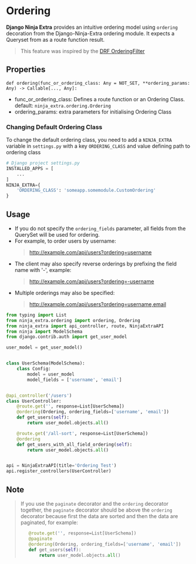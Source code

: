 # **Ordering**

**Django Ninja Extra** provides an intuitive ordering model using `ordering` decoration from the Django-Ninja-Extra ordering module. It expects a Queryset from as a route function result.

> This feature was inspired by the [DRF OrderingFilter](https://www.django-rest-framework.org/api-guide/filtering/#orderingfilter)

## **Properties**

`def ordering(func_or_ordering_class: Any = NOT_SET, **ordering_params: Any) -> Callable[..., Any]:`

- func_or_ordering_class: Defines a route function or an Ordering Class. default: `ninja_extra.ordering.Ordering`
- ordering_params: extra parameters for initialising Ordering Class

### Changing Default Ordering Class

To change the default ordering class, you need to add a `NINJA_EXTRA` variable in `settings.py` with a key `ORDERING_CLASS` and value defining path to ordering class

```python
# Django project settings.py
INSTALLED_APPS = [
    ...
]
NINJA_EXTRA={
    'ORDERING_CLASS': 'someapp.somemodule.CustomOrdering'
}
```

## **Usage**

- If you do not specify the `ordering_fields` parameter, all fields from the QuerySet will be used for ordering.
- For example, to order users by username:
  > http://example.com/api/users?ordering=username
- The client may also specify reverse orderings by prefixing the field name with '-', example:
  > http://example.com/api/users?ordering=-username
- Multiple orderings may also be specified:
  > http://example.com/api/users?ordering=username,email

```python
from typing import List
from ninja_extra.ordering import ordering, Ordering
from ninja_extra import api_controller, route, NinjaExtraAPI
from ninja import ModelSchema
from django.contrib.auth import get_user_model

user_model = get_user_model()


class UserSchema(ModelSchema):
    class Config:
        model = user_model
        model_fields = ['username', 'email']


@api_controller('/users')
class UserController:
    @route.get('', response=List[UserSchema])
    @ordering(Ordering, ordering_fields=['username', 'email'])
    def get_users(self):
        return user_model.objects.all()

    @route.get('/all-sort', response=List[UserSchema])
    @ordering
    def get_users_with_all_field_ordering(self):
        return user_model.objects.all()


api = NinjaExtraAPI(title='Ordering Test')
api.register_controllers(UserController)
```

## Note

> If you use the `paginate` decorator and the `ordering` decorator together, the `paginate` decorator should be above the `ordering` decorator because first the data are sorted and then the data are paginated, for example:
>
> ```python
>    @route.get('', response=List[UserSchema])
>    @paginate
>    @ordering(Ordering, ordering_fields=['username', 'email'])
>    def get_users(self):
>        return user_model.objects.all()
> ```
